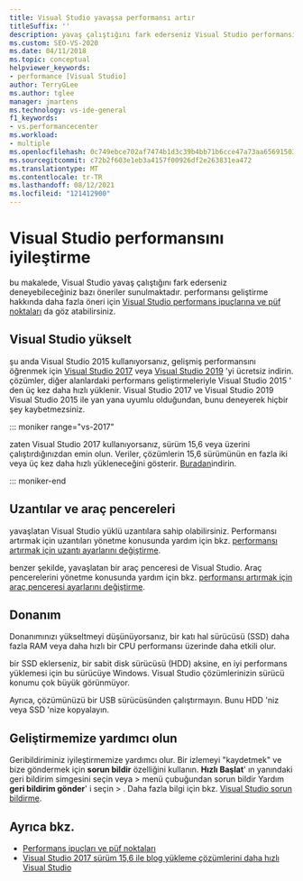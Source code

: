 ```yaml
---
title: Visual Studio yavaşsa performansı artır
titleSuffix: ''
description: yavaş çalıştığını fark ederseniz Visual Studio performansını nasıl geliştirebileceğinizi öğrenin.
ms.custom: SEO-VS-2020
ms.date: 04/11/2018
ms.topic: conceptual
helpviewer_keywords:
- performance [Visual Studio]
author: TerryGLee
ms.author: tglee
manager: jmartens
ms.technology: vs-ide-general
f1_keywords:
- vs.performancecenter
ms.workload:
- multiple
ms.openlocfilehash: 0c749ebce702af7474b1d3c39b4bb71b6cce47a73aa656915037aeaf4d2308a8
ms.sourcegitcommit: c72b2f603e1eb3a4157f00926df2e263831ea472
ms.translationtype: MT
ms.contentlocale: tr-TR
ms.lasthandoff: 08/12/2021
ms.locfileid: "121412900"
---
```

# <a name="optimize-visual-studio-performance"></a>Visual Studio performansını iyileştirme

bu makalede, Visual Studio yavaş çalıştığını fark ederseniz deneyebileceğiniz bazı öneriler sunulmaktadır. performansı geliştirme hakkında daha fazla öneri için [Visual Studio performans ipuçlarına ve püf noktaları](../ide/visual-studio-performance-tips-and-tricks.md) da göz atabilirsiniz.

## <a name="upgrade-visual-studio"></a>Visual Studio yükselt

şu anda Visual Studio 2015 kullanıyorsanız, gelişmiş performansını öğrenmek için [Visual Studio 2017](https://visualstudio.microsoft.com/vs/older-downloads/?utm_medium=microsoft&utm_source=docs.microsoft.com&utm_campaign=vs+2017+download) veya [Visual Studio 2019](https://visualstudio.microsoft.com/downloads) 'yi ücretsiz indirin. çözümler, diğer alanlardaki performans geliştirmeleriyle Visual Studio 2015 ' den üç kez daha hızlı yüklenir. Visual Studio 2017 ve Visual Studio 2019 Visual Studio 2015 ile yan yana uyumlu olduğundan, bunu deneyerek hiçbir şey kaybetmezsiniz.

::: moniker range="vs-2017"

zaten Visual Studio 2017 kullanıyorsanız, sürüm 15,6 veya üzerini çalıştırdığınızdan emin olun. Veriler, çözümlerin 15,6 sürümünün en fazla iki veya üç kez daha hızlı yükleneceğini gösterir. [Buradan](https://visualstudio.microsoft.com/vs/older-downloads/?utm_medium=microsoft&utm_source=docs.microsoft.com&utm_campaign=vs+2017+download)indirin.

::: moniker-end

## <a name="extensions-and-tool-windows"></a>Uzantılar ve araç pencereleri

yavaşlatan Visual Studio yüklü uzantılara sahip olabilirsiniz. Performansı artırmak için uzantıları yönetme konusunda yardım için bkz. [performansı artırmak için uzantı ayarlarını değiştirme](../ide/optimize-visual-studio-startup-time.md#extensions).

benzer şekilde, yavaşlatan bir araç penceresi de Visual Studio. Araç pencerelerini yönetme konusunda yardım için bkz. [performansı artırmak için araç penceresi ayarlarını değiştirme](../ide/optimize-visual-studio-startup-time.md#tool-windows).

## <a name="hardware"></a>Donanım

Donanımınızı yükseltmeyi düşünüyorsanız, bir katı hal sürücüsü (SSD) daha fazla RAM veya daha hızlı bir CPU performansı üzerinde daha etkili olur.

bir SSD eklerseniz, bir sabit disk sürücüsü (HDD) aksine, en iyi performans yüklemesi için bu sürücüye Windows. Visual Studio çözümlerinizin sürücü konumu çok büyük görünmüyor.

Ayrıca, çözümünüzü bir USB sürücüsünden çalıştırmayın. Bunu HDD 'niz veya SSD 'nize kopyalayın.

## <a name="help-us-improve"></a>Geliştirmemize yardımcı olun

Geribildiriminiz iyileştirmemize yardımcı olur. Bir izlemeyi "kaydetmek" ve bize göndermek için **sorun bildir** özelliğini kullanın. **Hızlı Başlat**' ın yanındaki geri bildirim simgesini seçin veya   >  menü çubuğundan sorun bildir Yardım **geri bildirim gönder**' i seçin  >   . Daha fazla bilgi için bkz. [Visual Studio sorun bildirme](../ide/how-to-report-a-problem-with-visual-studio.md).

## <a name="see-also"></a>Ayrıca bkz.

- [Performans ipuçları ve püf noktaları](../ide/visual-studio-performance-tips-and-tricks.md)
- [Visual Studio 2017 sürüm 15,6 ile blog yükleme çözümlerini daha hızlı Visual Studio](https://devblogs.microsoft.com/visualstudio/load-solutions-faster-with-visual-studio-2017-version-15-6/)
